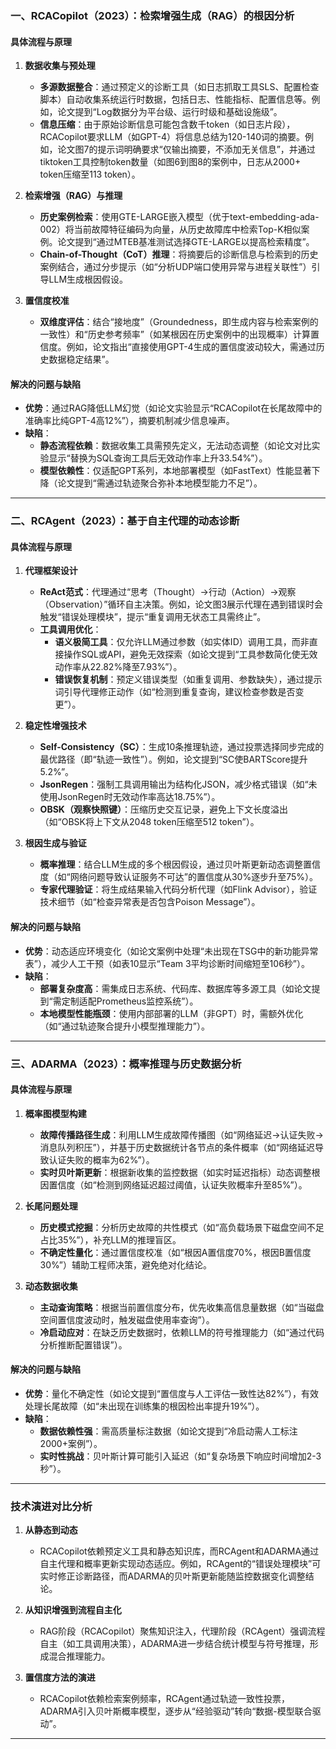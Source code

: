 

### **一、RCACopilot（2023）：检索增强生成（RAG）的根因分析**
#### **具体流程与原理**
1. **数据收集与预处理**  
   - **多源数据整合**：通过预定义的诊断工具（如日志抓取工具SLS、配置检查脚本）自动收集系统运行时数据，包括日志、性能指标、配置信息等。例如，论文提到“Log数据分为平台级、运行时级和基础设施级”。
   - **信息压缩**：由于原始诊断信息可能包含数千token（如日志片段），RCACopilot要求LLM（如GPT-4）将信息总结为120-140词的摘要。例如，论文图7的提示词明确要求“仅输出摘要，不添加无关信息”，并通过tiktoken工具控制token数量（如图6到图8的案例中，日志从2000+ token压缩至113 token）。

2. **检索增强（RAG）与推理**  
   - **历史案例检索**：使用GTE-LARGE嵌入模型（优于text-embedding-ada-002）将当前故障特征编码为向量，从历史故障库中检索Top-K相似案例。论文提到“通过MTEB基准测试选择GTE-LARGE以提高检索精度”。
   - **Chain-of-Thought（CoT）推理**：将摘要后的诊断信息与检索到的历史案例结合，通过分步提示（如“分析UDP端口使用异常与进程关联性”）引导LLM生成根因假设。

3. **置信度校准**  
   - **双维度评估**：结合“接地度”（Groundedness，即生成内容与检索案例的一致性）和“历史参考频率”（如某根因在历史案例中的出现概率）计算置信度。例如，论文指出“直接使用GPT-4生成的置信度波动较大，需通过历史数据稳定结果”。

#### **解决的问题与缺陷**
- **优势**：通过RAG降低LLM幻觉（如论文实验显示“RCACopilot在长尾故障中的准确率比纯GPT-4高12%”），摘要机制减少信息噪声。
- **缺陷**：  
  - **静态流程依赖**：数据收集工具需预先定义，无法动态调整（如论文对比实验显示“替换为SQL查询工具后无效动作率上升33.54%”）。  
  - **模型依赖性**：仅适配GPT系列，本地部署模型（如FastText）性能显著下降（论文提到“需通过轨迹聚合弥补本地模型能力不足”）。

---

### **二、RCAgent（2023）：基于自主代理的动态诊断**
#### **具体流程与原理**
1. **代理框架设计**  
   - **ReAct范式**：代理通过“思考（Thought）→行动（Action）→观察（Observation）”循环自主决策。例如，论文图3展示代理在遇到错误时会触发“错误处理模块”，提示“重复调用无状态工具需终止”。
   - **工具调用优化**：  
     - **语义极简工具**：仅允许LLM通过参数（如实体ID）调用工具，而非直接操作SQL或API，避免无效探索（如论文提到“工具参数简化使无效动作率从22.82%降至7.93%”）。  
     - **错误恢复机制**：预定义错误类型（如重复调用、参数缺失），通过提示词引导代理修正动作（如“检测到重复查询，建议检查参数是否变更”）。

2. **稳定性增强技术**  
   - **Self-Consistency（SC）**：生成10条推理轨迹，通过投票选择同步完成的最优路径（即“轨迹一致性”）。例如，论文提到“SC使BARTScore提升5.2%”。  
   - **JsonRegen**：强制工具调用输出为结构化JSON，减少格式错误（如“未使用JsonRegen时无效动作率高达18.75%”）。  
   - **OBSK（观察快照键）**：压缩历史交互记录，避免上下文长度溢出（如“OBSK将上下文从2048 token压缩至512 token”）。

3. **根因生成与验证**  
   - **概率推理**：结合LLM生成的多个根因假设，通过贝叶斯更新动态调整置信度（如“网络问题导致认证服务不可达”的置信度从30%逐步升至75%）。  
   - **专家代理验证**：将生成结果输入代码分析代理（如Flink Advisor），验证技术细节（如“检查异常表是否包含Poison Message”）。

#### **解决的问题与缺陷**
- **优势**：动态适应环境变化（如论文案例中处理“未出现在TSG中的新功能异常表”），减少人工干预（如表10显示“Team 3平均诊断时间缩短至106秒”）。  
- **缺陷**：  
  - **部署复杂度高**：需集成日志系统、代码库、数据库等多源工具（如论文提到“需定制适配Prometheus监控系统”）。  
  - **本地模型性能瓶颈**：使用内部部署的LLM（非GPT）时，需额外优化（如“通过轨迹聚合提升小模型推理能力”）。

---

### **三、ADARMA（2023）：概率推理与历史数据分析**
#### **具体流程与原理**
1. **概率图模型构建**  
   - **故障传播路径生成**：利用LLM生成故障传播图（如“网络延迟→认证失败→消息队列积压”），并基于历史数据统计各节点的条件概率（如“网络延迟导致认证失败的概率为62%”）。  
   - **实时贝叶斯更新**：根据新收集的监控数据（如实时延迟指标）动态调整根因置信度（如“检测到网络延迟超过阈值，认证失败概率升至85%”）。

2. **长尾问题处理**  
   - **历史模式挖掘**：分析历史故障的共性模式（如“高负载场景下磁盘空间不足占比35%”），补充LLM的推理盲区。  
   - **不确定性量化**：通过置信度校准（如“根因A置信度70%，根因B置信度30%”）辅助工程师决策，避免绝对化结论。

3. **动态数据收集**  
   - **主动查询策略**：根据当前置信度分布，优先收集高信息量数据（如“当磁盘空间置信度波动时，触发磁盘使用率查询”）。  
   - **冷启动应对**：在缺乏历史数据时，依赖LLM的符号推理能力（如“通过代码分析推断配置错误”）。

#### **解决的问题与缺陷**
- **优势**：量化不确定性（如论文提到“置信度与人工评估一致性达82%”），有效处理长尾故障（如“未出现在训练集的根因检出率提升19%”）。  
- **缺陷**：  
  - **数据依赖性强**：需高质量标注数据（如论文提到“冷启动需人工标注2000+案例”）。  
  - **实时性挑战**：贝叶斯计算可能引入延迟（如“复杂场景下响应时间增加2-3秒”）。

---

### **技术演进对比分析**
1. **从静态到动态**  
   - RCACopilot依赖预定义工具和静态知识库，而RCAgent和ADARMA通过自主代理和概率更新实现动态适应。例如，RCAgent的“错误处理模块”可实时修正诊断路径，而ADARMA的贝叶斯更新能随监控数据变化调整结论。

2. **从知识增强到流程自主化**  
   - RAG阶段（RCACopilot）聚焦知识注入，代理阶段（RCAgent）强调流程自主（如工具调用决策），ADARMA进一步结合统计模型与符号推理，形成混合推理能力。

3. **置信度方法的演进**  
   - RCACopilot依赖检索案例频率，RCAgent通过轨迹一致性投票，ADARMA引入贝叶斯概率模型，逐步从“经验驱动”转向“数据-模型联合驱动”。

---
